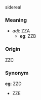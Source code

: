 sidereal
### Meaning
+ _adj_: ZZA
    + __eg__: ZZB

### Origin

ZZC

### Synonym

__eg__: ZZD

+ ZZE


